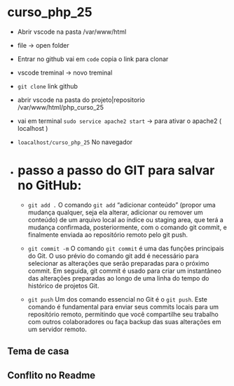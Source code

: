 # curso_php_25
- Abrir vscode na pasta /var/www/html
 - file -> open folder
-  Entrar no github vai em `code` copia o link para clonar
 - vscode treminal -> novo treminal
  - `git clone` link github
- abrir vscode na pasta do projeto|repositorio /var/www/html/php_curso_25
- vai em terminal `sudo service apache2 start` -> para ativar o apache2 ( localhost )
 - `loacalhost/curso_php_25` No navegador

- # passo a passo do GIT para salvar no GitHub:

  
  - `git add .` O comando `git add` “adicionar conteúdo” (propor uma mudança qualquer, seja ela alterar, adicionar ou remover um conteúdo) de um arquivo local ao índice ou staging area, que terá a mudança confirmada, posteriormente, com o comando git commit, e finalmente enviada ao repositório remoto pelo git push.
  
  - `git commit -m` O comando `git commit` é uma das funções principais do Git. O uso prévio do comando git add é necessário para selecionar as alterações que serão preparadas para o 
  próximo commit. Em seguida, git commit é usado para criar um instantâneo das alterações preparadas ao longo de uma linha do tempo do histórico de projetos Git.
  
  - `git push` Um dos comando essencial no Git é o `git push`. Este comando é fundamental para enviar seus commits locais para um repositório remoto, permitindo que você compartilhe seu trabalho com outros colaboradores ou faça backup das suas alterações em um servidor remoto. 


## Tema de casa  

## Conflito no Readme